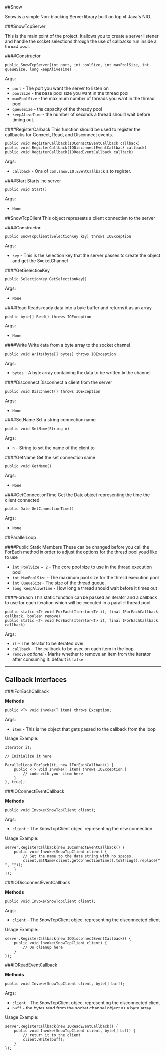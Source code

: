 ##Snow

Snow is a simple Non-blocking Server library built on top of Java's NIO. 

###SnowTcpServer

This is the main point of the project. It allows you to create a server listener and handle the socket selections through the use of callbacks run inside a thread pool.


####Constructor

    public SnowTcpServer(int port, int poolSize, int maxPoolSize, int queueSize, long keepAliveTime)

Args:

* `port` - The port you want the server to listen on
* `poolSize` - the base pool size you want in the thread pool
* `maxPoolSize` - the maximum number of threads you want in the thread pool
* `queueSize` - the capacity of the thready pool
* `keepAliveTime` - the number of seconds a thread should wait before timing out.


####RegisterCallback
This function should be used to register the callbacks for Connect, Read, and Disconnect events.

    public void RegisterCallback(IOConnectEventCallback callback)
    public void RegisterCallback(IODisconnectEventCallback callback)
    public void RegisterCallback(IOReadEventCallback callback)

Args:

* `callback` - One of `com.snow.IO.EventCallback` s  to register.

####Start
Starts the server

    public void Start()

Args:

* `None`


##SnowTcpClient
This object represents a client connection to the server

####Constructor
    
    public SnowTcpClient(SelectionKey key) throws IOException

Args:

* `key` - This is the selection key that the server passes to create the object and get the SocketChannel

####GetSelectionKey

    public SelectionKey GetSelectionKey()

Args:

* `None`

####Read
Reads ready data into a byte buffer and returns it as an array

    public byte[] Read() throws IOException

Args:

* `None`


####Write
Write data from a byte array to the socket channel

    public void Write(byte[] bytes) throws IOException

Args:

* `bytes` - A byte array containing the data to be written to the channel

####Disconnect
Disconnect a client from the server

    public void Disconnect() throws IOException

Args:

* `None`

####SetName
Set a string connection name

    public void SetName(String n)

Args:

* `n` - String to set the name of the client to

####GetName
Get the set connection name

    public void GetName()

Args:

* `None`


####GetConnectionTime
Get the Date object representing the time the client connected

    public Date GetConnectionTime()

Args:

* `None`

##ParallelLoop

####Public Static Members
These can be changed before you call the ForEach method in order to adjust the options for the thread pool youd like to use

* `int PoolSize = 2` - The core pool size to use in the thread execution pool
* `int MaxPoolSize` - The maximum pool size for the thread execution pool
* `int QueueSize` - The size of the thread queue.
* `long KeepAliveTime` - How long a thread should wait before it times out

####ForEach
This static function can be passed an iterator and a callback to use for each iteration which will be executed in a parallel thread pool

    public static <T> void ForEach(Iterator<T> it, final IForEachCallback callback, boolean remove)
    public static <T> void ForEach(Iterator<T> it, final IForEachCallback callback)

Args:

* `it` - The iterator to be iterated over
* `callback` - The callback to be used on each item in the loop
* `remove` *optional* - Marks whether to remove an item from the iterator after consuming it. default is `false`


* * *

## Callback Interfaces

###IForEachCallback

**Methods**

    public <T> void Invoke(T item) throws Exception;

Args:

* `item` - This is the object that gets passed to the callback from the loop

Usage Example:

	Iterator it;

	// Initialize it here

    ParallelLoop.ForEach(it, new IForEachCallback() {
    	public <T> void Invoke(T item) throws IOException {
    		// code with your item here
    	}
	}, true);

###IOConnectEventCallback

**Methods**

    public void Invoke(SnowTcpClient client);
    
Args:

* `client` - The SnowTcpClient object representing the new connection

Usage Example:

    server.RegisterCallback(new IOConnectEventCallback() {
		public void Invoke(SnowTcpClient client) {
			// Set the name to the date string with no spaces.
			client.SetName(client.getConnectionTime().toString().replace(" ", ""));
    	}
    });

###IODisconnectEventCallback

**Methods**

    public void Invoke(SnowTcpClient client);
    
Args:

* `client` - The SnowTcpClient object representing the disconnected client

Usage Example:

    server.RegisterCallback(new IODisconnectEventCallback() {
    	public void Invoke(SnowTcpClient client) {
    		// Do cleanup here
    	}
    });

###IOReadEventCallback

**Methods**

    public void Invoke(SnowTcpClient client, byte[] buff);
    
Args:

* `client` - The SnowTcpClient object representing the disconnected client
* `buff` - the bytes read from the socket channel object as a byte array

Usage Example:

    server.RegisterCallback(new IOReadEventCallback() {
    	public void Invoke(SnowTcpClient client, byte[] buff) {
    		// return it to the client
    		client.Write(buff);
    	}
    });